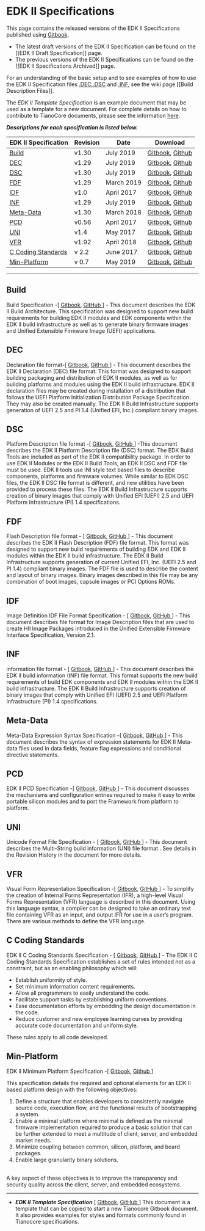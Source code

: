 # **EDK II Specifications**
This page contains the released versions of the EDK II Specifications published using [Gitbook](https://gitbook.com/).<br>
* The latest draft versions of the EDK II Specification can be found on the [[EDK II Draft Specification]] page.
* The previous versions of the EDK II Specifications can be found on the [[EDK II Specifications Archived]] page.<Br>

For an understanding of the basic setup and to see examples of how to use the EDK II Specification files [.DEC](#dec),[.DSC](#dsc) and [.INF](#inf), see the wiki page [[Build Description Files]].<Br>

The _EDK II Template Specification_ is an example document that may be used as a template 
for a new document.  For complete details on how to contribute to TianoCore documents, please
see the information [here](https://github.com/tianocore-docs/edk2-TemplateSpecification/wiki).

**_Descriptions for each specification is listed below._**

| EDK II Specification | Revision  | Date | Download |
| ---------------------| --------- | ---- |---------------------------------------------|
|[Build](#build) |v1.30   | July 2019   | [Gitbook](https://edk2-docs.gitbook.io/edk-ii-build-specification/), [Github ](https://github.com/tianocore-docs/edk2-BuildSpecification) |
|[DEC](#dec)     |v1.29  | July 2019 |[Gitbook](https://edk2-docs.gitbook.io/edk-ii-dec-specification), [Github ](https://github.com/tianocore-docs/edk2-DecSpecification)|
|[DSC](#dsc)     |v1.30   | July 2019  | [Gitbook](https://edk2-docs.gitbook.io/edk-ii-dsc-specification), [Github ](https://github.com/tianocore-docs/edk2-DscSpecification)|
|[FDF](#fdf)     |v1.29   | March 2019  |  [Gitbook](https://edk2-docs.gitbook.io/edk-ii-fdf-specification), [Github ](https://github.com/tianocore-docs/edk2-FdfSpecification)|
|[IDF](#idf)     |v1.0    | April 2017 | [Gitbook](https://edk2-docs.gitbook.io/edk-ii-idf-specification), [Github ](https://github.com/tianocore-docs/edk2-IdfSpecification/tree/release/1.00) |
|[INF](#inf)     |v1.29   | July 2019  |  [Gitbook](https://edk2-docs.gitbook.io/edk-ii-inf-specification), [Github ](https://github.com/tianocore-docs/edk2-InfSpecification) |
|[Meta-Data](#meta-data)  | v1.30      | March 2018|  [Gitbook](https://edk2-docs.gitbook.io/edk-ii-meta-data-expression-syntax-specification/), [Github ](https://github.com/tianocore-docs/edk2-MetaDataExpressionSyntaxSpecification/tree/release/1.30) |
|[PCD](#pcd)     | v0.56  | April 2017 | [Gitbook](https://edk2-docs.gitbook.io/edk-ii-pcd-specification), [Github ](https://github.com/tianocore-docs/edk2-PcdSpecification/tree/release/0.56) |
|[UNI](#uni)     | v1.4   | May 2017   | [Gitbook](https://edk2-docs.gitbook.io/edk-ii-uni-specification/), [Github ](https://github.com/tianocore-docs/edk2-UniSpecification/tree/release/1.40) |
|[VFR](#vfr)     | v1.92  | April 2018 |[Gitbook](https://edk2-docs.gitbook.io/edk-ii-vfr-specification), [Github ](https://github.com/tianocore-docs/edk2-VfrSpecification/tree/release/1.92) |
| [C Coding Standards](#c-coding-standards) | v 2.2 | June 2017 | [Gitbook](https://edk2-docs.gitbook.io/edk-ii-c-coding-standards-specification), [Github ](https://github.com/tianocore-docs/edk2-CCodingStandardsSpecification/tree/release/2.20)|
|[Min-Platform](#Min-Platform) |v 0.7| May 2019 | [Gitbook](https://edk2-docs.gitbook.io/edk-ii-minimum-platform-specification/), [Github ](https://github.com/tianocore-docs/edk2-MinimumPlatformSpecification)









---

## Build 
Build Specification -\[
[Gitbook](https://edk2-docs.gitbook.io/edk-ii-build-specification),
[GitHub ](https://github.com/tianocore-docs/edk2-BuildSpecification)
\] - This document describes the EDK II Build Architecture. This specification was designed to support new build requirements for building EDK II modules and EDK components within the EDK II build infrastructure as well as to generate binary firmware images and Unified Extensible Firmware Image (UEFI) applications.

## DEC
Declaration file format-\[
[Gitbook](https://edk2-docs.gitbook.io/edk-ii-dec-specification),
[GitHub ](https://github.com/tianocore-docs/edk2-DecSpecification)
\] - This document describes the EDK II Declaration (DEC) file format. This format was designed to support building packaging and distribution of EDK II modules, as well as for building platforms and modules using the EDK II build infrastructure. EDK II declaration files may be created during installation of a distribution that follows the UEFI Platform Initialization Distribution Package Specification. They may also be created manually. The EDK II Build Infrastructure supports generation of UEFI 2.5 and PI 1.4 (Unified EFI, Inc.) compliant binary images.

## DSC
Platform Description file format -\[
[Gitbook](https://edk2-docs.gitbook.io/edk-ii-dsc-specification/details),
[GitHub ](https://github.com/tianocore-docs/edk2-DscSpecification)
\] -This document describes the EDK II Platform Description file (DSC) format. The EDK Build Tools are included as part of the EDK II compatibility package. In order to use EDK II Modules or the EDK II Build Tools, an EDK II DSC and FDF file must be used. EDK II tools use INI style text based files to describe components, platforms and firmware volumes. While similar to EDK DSC files, the EDK II DSC file format is different, and new utilities have been provided to process these files. The EDK II Build Infrastructure supports creation of binary images that comply with Unified EFI (UEFI) 2.5 and UEFI Platform Infrastructure (PI) 1.4 specifications.


## FDF
Flash Description file format - \[
[Gitbook](https://edk2-docs.gitbook.io/edk-ii-fdf-specification),
[GitHub ](https://github.com/tianocore-docs/edk2-FdfSpecification)
\] - This document describes the EDK II Flash Description (FDF) file format. This format was designed to support new build requirements of building EDK and EDK II modules within the EDK II build infrastructure. The EDK II Build Infrastructure supports generation of current Unified EFI, Inc. (UEFI 2.5 and PI 1.4) compliant binary images. The FDF file is used to describe the content and layout of binary images. Binary images described in this file may be any combination of boot images, capsule images or PCI Options ROMs.

## IDF
Image Definition IDF File Format Specification -  \[
[Gitbook](https://edk2-docs.gitbook.io/edk-ii-idf-specification),
[GitHub ](https://github.com/tianocore-docs/edk2-IdfSpecification)
\] -
This document describes file format for Image Description files that are used to create HII Image Packages introduced in the Unified Extensible Firmware Interface Specification, Version 2.1.

## INF
information file format - \[
[Gitbook](https://edk2-docs.gitbook.io/edk-ii-inf-specification),
[GitHub ](https://github.com/tianocore-docs/edk2-InfSpecification)
\] - This document describes the EDK II build information (INF) file format. This format supports the new build requirements of build EDK components and EDK II modules within the EDK II build infrastructure. The EDK II Build Infrastructure supports creation of binary images that comply with Unified EFI (UEFI) 2.5 and UEFI Platform Infrastructure (PI) 1.4 specifications.

## Meta-Data
Meta-Data Expression Syntax Specification -\[
[Gitbook](https://edk2-docs.gitbook.io/edk-ii-meta-data-expression-syntax-specification),
[GitHub ](https://github.com/tianocore-docs/edk2-MetaDataExpressionSyntaxSpecification)
\] - This document describes the syntax of expression statements for EDK II Meta-data files used in data fields, feature flag expressions and conditional directive statements.

## PCD
EDK II PCD Specification -\[
[Gitbook](https://edk2-docs.gitbook.io/edk-ii-pcd-specification),
[GitHub ](https://github.com/tianocore-docs/edk2-PcdSpecification)
\] - This document discusses the mechanisms and configuration entries required to make it easy to write portable silicon modules and to port the Framework from platform to platform.


## UNI
Unicode Format File Specification -  \[
[Gitbook](https://edk2-docs.gitbook.io/edk2-docs/edk-ii-uni-specification),
[GitHub ](https://github.com/tianocore-docs/edk2-UniSpecification)
\] - This document describes the Multi-String build information (UNI) file format . See details in the Revision History in the document for more details.

## VFR
Visual Form Representation Specification -\[
[Gitbook](https://edk2-docs.gitbook.io/edk-ii-vfr-specification),
[GitHub ](https://github.com/tianocore-docs/edk2-VfrSpecification)
\] - To simplify the creation of Internal Forms Representation (IFR), a high-level Visual Forms Representation (VFR) language is described in this document. Using this language syntax, a compiler can be designed to take an ordinary text file containing VFR as an input, and output IFR for use in a user’s program. There are various methods to define the VFR language.


## C Coding Standards
EDK II C Coding Standards Specification - \[
[Gitbook](https://edk2-docs.gitbook.io/edk-ii-c-coding-standards-specification),
[GitHub ](https://github.com/tianocore-docs/edk2-CCodingStandardsSpecification)
\] - The EDK II C Coding Standards Specification establishes a set of rules intended not as
a constraint, but as an enabling philosophy which will:
  * Establish uniformity of style.
  * Set minimum information content requirements.
  * Allow all programmers to easily understand the code.
  * Facilitate support tasks by establishing uniform conventions.
  * Ease documentation efforts by embedding the design documentation in the code.
  * Reduce customer and new employee learning curves by providing accurate code documentation and uniform style.

  These rules apply to all code developed.

## Min-Platform
EDK II Minimum Platform Specification -\[
[Gitbook](https://edk2-docs.gitbook.io/edk-ii-minimum-platform-specification/), [Github ](https://github.com/tianocore-docs/edk2-MinimumPlatformSpecification)\]


This specification details the required and optional elements for an EDK II
based platform design with the following objectives:<br>
1. Define a structure that enables developers to consistently navigate source code, execution flow, and the functional results of bootstrapping a system.
2. Enable a minimal platform where minimal is defined as the minimal firmware implementation required to produce a basic solution that can be further extended to meet a multitude of client, server, and embedded market needs.
3. Minimize coupling between common, silicon, platform, and board packages.
4. Enable large granularity binary solutions.
<br>
A key aspect of these objectives is to improve the transparency and security
quality across the client, server, and embedded ecosystems.


---

* **_EDK II Template Specification_** \[
[Gitbook](https://edk2-docs.gitbook.io/edk-ii-template-specification),
[GitHub ](https://github.com/tianocore-docs/edk2-TemplateSpecification)
\] This document is a template that can be copied to start a new Tianocore Gitbook document. It also provides examples for styles and formats commonly found in Tianocore specifications.

